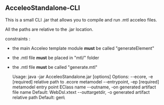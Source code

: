 ## AcceleoStandalone-CLI

This is a small CLI .jar that allows you to compile and run .mtl acceleo files.

All the paths are relative to the .jar location.

constraints :

* the main Acceleo template module **must** be called "generateElement"
* the .mtl file **must** be placed in "mtl/" folder
* the .mtl file **must** be called "generate.mtl"



	Usage: java -jar AcceleoStandalone.jar [options]
		Options:
		--ecore, -e [required]
	  		relative path to .ecore metamodel
		--entrypoint, -ep [required]
	  		metamodel entry point EClass name
		--outname, -on
	  		generated artifact file name
	  		Default: WebDsl.xtext
		--outtargetdir, -o
	  		generated artifact relative path
	 		 Default: gen\